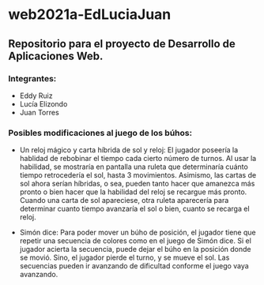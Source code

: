 # web2021a-EdLuciaJuan

## Repositorio para el proyecto de Desarrollo de Aplicaciones Web.

### Integrantes:
- Eddy Ruiz
- Lucía Elizondo
- Juan Torres

### Posibles modificaciones al juego de los búhos:

- Un reloj mágico y carta híbrida de sol y reloj: El jugador poseería la hablidad de rebobinar el tiempo cada cierto número de turnos. Al usar la habilidad, se mostraría en pantalla una ruleta que determinaría cuánto tiempo retrocedería el sol, hasta 3 movimientos. Asimismo, las cartas de sol ahora serían híbridas, o sea, pueden tanto hacer que amanezca más pronto o bien hacer que la habilidad del reloj se recargue más pronto. Cuando una carta de sol apareciese, otra ruleta aparecería para determinar cuanto tiempo avanzaría el sol o bien, cuanto se recarga el reloj.

- Simón dice: Para poder mover un búho de posición, el jugador tiene que repetir una secuencia de colores como en el juego de Simón dice. Si el jugador acierta la secuencia, puede dejar el búho en la posición donde se movió. Sino, el jugador pierde el turno, y se mueve el sol. Las secuencias pueden ir avanzando de dificultad conforme el juego vaya avanzando. 
